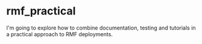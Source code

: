 # rmf_practical

I'm going to explore how to combine documentation, testing and tutorials in a practical approach to RMF deployments.
